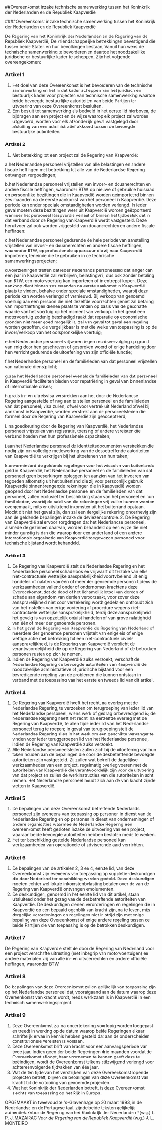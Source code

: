 <meta http-equiv='Content-Type' content='text/html; charset=utf-8' />

##Overeenkomst inzake technische samenwerking tussen het Koninkrijk der Nederlanden en de Republiek Kaapverdië

####Overeenkomst inzake technische samenwerking tussen het Koninkrijk der Nederlanden en de Republiek Kaapverdië

De Regering van het Koninkrijk der Nederlanden en de Regering van de Republiek Kaapverdië, De vriendschappelijke betrekkingen bevestigend die tussen beide Staten en hun bevolkingen bestaan, Vanuit hun wens de technische samenwerking te bevorderen en daartoe het noodzakelijke juridische en bestuurlijke kader te scheppen, Zijn het volgende overeengekomen:    

### Artikel  1  

1.  Het doel van deze Overeenkomst is het bevorderen van de technische samenwerking en het in dat kader scheppen van het juridisch en bestuurlijk kader voor projecten van technische samenwerking waartoe beide bevoegde bestuurlijke autoriteiten van beide Partijen ter uitvoering van deze Overeenkomst besluiten.   
2.  Een besluit tot samenwerking als bedoeld in het eerste lid hierboven, de bijdragen aan een project en de wijze waarop elk project zal worden uitgevoerd, worden voor elk afzonderlijk geval vastgelegd door afsluiting van een administratief akkoord tussen de bevoegde bestuurlijke autoriteiten.  

### Artikel  2  

1. Met betrekking tot een project zal de Regering van Kaapverdië:

a.het Nederlandse personeel vrijstellen van alle belastingen en andere fiscale heffingen met betrekking tot alle van de Nederlandse Regering ontvangen vergoedingen;

b.het Nederlandse personeel vrijstellen van invoer- en douanerechten en andere fiscale heffingen, waaronder BTW, op nieuwe of gebruikte huisraad en persoonlijke bezittingen die in Kaapverdië worden geïmporteerd binnen zes maanden na de eerste aankomst van het personeel in Kaapverdië. Deze periode kan onder speciale omstandigheden worden verlengd. In ieder geval moeten deze bezittingen weer uit Kaapverdië worden geëxporteerd wanneer het personeel Kaapverdië verlaat of binnen het tijdbestek dat in dat verband door de Regering van Kaapverdië wordt vastgesteld. Deze heruitvoer zal ook worden vrijgesteld van douanerechten en andere fiscale heffingen; 

c.het Nederlandse personeel gedurende de hele periode van aanstelling vrijstellen van invoer- en douanerechten en andere fiscale heffingen, waaronder BTW, op professionele apparatuur die zij naar Kaapverdië importeren, teneinde die te gebruiken in de technische samenwerkingsprojecten;

d.voorzieningen treffen dat ieder Nederlands personeelslid dat langer dan een jaar in Kaapverdië zal verblijven, belastingvrij, dus ook zonder betaling van BTW, een motorvoertuig kan importeren of in entrepot kopen. Deze aankoop dient binnen zes maanden na eerste aankomst in Kaapverdië plaats te vinden, behalve onder speciale omstandigheden, waarbij deze periode kan worden verlengd of vernieuwd. Bij verkoop van genoemd voertuig aan een persoon die niet dezelfde voorrechten geniet zal betaling van importheffingen dienen plaats te vinden op basis van de geschatte waarde van het voertuig op het moment van verkoop. In het geval een motorvoertuig zodanig beschadigd raakt dat reparatie op economische gronden niet meer goed mogelijk is, zal van geval tot geval een regeling worden getroffen, die vergelijkbaar is met die welke van toepassing is op de invoer/verkoop van het oorspronkelijke voertuig;

e.het Nederlandse personeel vrijwaren tegen rechtsvervolging op grond van enig door hen geschreven of gesproken woord of enige handeling door hen verricht gedurende de uitoefening van zijn officiële functie;

f.het Nederlandse personeel en de familieleden van dat personeel vrijstellen van nationale dienstplicht;

g.aan het Nederlandse personeel evenals de familieleden van dat personeel in Kaapverdië faciliteiten bieden voor repatriëring in geval van binnenlandse of internationale crises;

h.gratis in- en uitreisvisa verstrekken aan het door de Nederlandse Regering aangestelde of nog aan te stellen personeel en de familieleden van dat personeel; visa zullen, ofwel voor vertrek uit Nederland ofwel bij aankomst in Kaapverdië, worden verstrekt aan de personeelsleden die formeel door de Regering van Kaapverdië zijn geaccepteerd;

i. na goedkeuring door de Regering van Kaapverdië, het Nederlandse personeel vrijstellen van registratie, toetsing of andere vereisten die verband houden met hun professionele capaciteiten; 

j.aan het Nederlandse personeel de identiteitsdocumenten verstrekken die nodig zijn om volledige medewerking van de desbetreffende autoriteiten van Kaapverdië te verkrijgen bij het uitoefenen van hun taken; 

k.onverminderd de geldende regelingen voor het wisselen van buitenlands geld in Kaapverdië, het Nederlandse personeel en de familieleden van dat personeel geen beperkingen opleggen ten aanzien van het invoeren van tegoeden afkomstig uit het buitenland die zij voor persoonlijk gebruik Kaapverdië binnenbrengen;de rekeningen die in Kaapverdië worden geopend door het Nederlandse personeel en de familieleden van dat personeel, zullen exclusief ter beschikking staan van het personeel en hun familieleden, waarbij de saldi van die rekeningen vrij zullen kunnen worden overgemaakt, mits er uitsluitend inkomsten uit het buitenland opstaan. Mocht dit niet het geval zijn, dan zal een dergelijke rekening onderhevig zijn aan de geldende bepalingen inzake de deviezencontrole. 
2. De Regering van Kaapverdië zal ervoor zorgdragen dat het Nederlandse personeel, alsmede de gezinnen daarvan, worden behandeld op een wijze die niet minder gunstig is dan die waarop door een ander land of een andere internationale organisatie aan Kaapverdië toegewezen personeel voor technische bijstand wordt behandeld.

### Artikel  3  

1.  De Regering van Kaapverdië stelt de Nederlandse Regering en het Nederlandse personeel schadeloos en vrijwaart dit terzake van elke niet-contractuele wettelijke aansprakelijkheid voortvloeiend uit enig handelen of nalaten van één of meer der genoemde personen tijdens de werkzaamheden vallend onder of ondernomen krachtens deze Overeenkomst, dat de dood of het lichamelijk letsel van derden of schade aan eigendom van derden veroorzaakt, voor zover deze aansprakelijkheid niet door verzekering wordt gedekt en onthoudt zich van het instellen van enige vordering of procedure wegens niet-contractuele wettelijke aansprakelijkheid, tenzij deze aansprakelijheid het gevolg is van opzettelijk onjuist handelen of van grove nalatigheid van één of meer der genoemde personen.   
2.  In het geval de Regering van Kaapverdië de Regering van Nederland of meerdere der genoemde personen vrijstelt van enige eis of enige wettige actie met betrekking tot een niet-contractuele civiele aansprakelijkheid, is de Regering van Kaapverdië verplicht de verantwoordelijkheid die op de Regering van Nederland of de betrokken personen rusten op zich te nemen.   
3.  Indien de Regering van Kaapverdië zulks verzoekt, verschaft de Nederlandse Regering de bevoegde autoriteiten van Kaapverdië de noodzakelijke administratieve of juridische bijstand voor een bevredigende regeling van de problemen die kunnen ontstaan in verband met de toepassing van het eerste en tweede lid van dit artikel.   

### Artikel  4  

1.  De Regering van Kaapverdië heeft het recht, na overleg met de Nederlandse Regering, te verzoeken om terugroeping van ieder lid van het Nederlandse personeel, wiens werk of gedrag onbevredigend is; de Nederlandse Regering heeft het recht, na eenzelfde overleg met de Regering van Kaapverdië, te allen tijde ieder lid van het Nederlandse personeel terug te roepen; in geval van terugroeping stelt de Nederlandse Regering alles in het werk om een geschikte vervanger te vinden voor ieder teruggeroepen lid van het Nederlandse personeel, indien de Regering van Kaapverdië zulks verzoekt.   
2.  Alle Nederlandse personeelsleden zullen zich bij de uitoefening van hun taken houden aan de bepalingen die door de desbetreffende bevoegde autoriteiten zijn vastgesteld. Zij zullen wat betreft de dagelijkse werkzaamheden van een project, regelmatig overleg voeren met de autoriteiten van Kaapverdië die verantwoordelijk zijn voor de uitvoering van dat project en zullen de werkinstructies van die autoriteiten in acht nemen. Het Nederlandse personeel houdt zich aan de van kracht zijnde wetten in Kaapverdië.  

### Artikel  5  

1.  De bepalingen van deze Overeenkomst betreffende Nederlands personeel zijn eveneens van toepassing op personen in dienst van de Nederlandse Regering en op personen in dienst van ondernemingen of andere organisaties waarmee de Nederlandse Regering een overeenkomst heeft gesloten inzake de uitvoering van een project, waaraan beide bevoegde autoriteiten hebben besloten mede te werken.   
2.  Het ter beschikking gestelde Nederlandse personeel kan werkzaamheden van operationele of adviserende aard verrichten.  

### Artikel  6  

1.  De bepalingen van de artikelen 2, 3 en 4, eerste lid, van deze Overeenkomst zijn eveneens van toepassing op suppletie-deskundigen die door Nederland ter beschikking worden gesteld. Deze deskundigen moeten echter wel lokale inkomstenbelasting betalen over de van de Regering van Kaapverdië ontvangen emolumenten.   
2.  De deskundigen, genoemd in het eerste lid van dit artikel, staan uitsluitend onder het gezag van de desbetreffende autoriteiten van Kaapverdië. De deskundigen dienen verordeningen en regelingen die in Kaapverdië op een bepaald ogenblik van kracht zijn, na te leven, mits dergelijke verordeningen en regelingen niet in strijd zijn met enige bepaling van deze Overeenkomst of enige andere regeling tussen de beide Partijen die van toepassing is op de betrokken deskundigen.  

### Artikel  7  

De Regering van Kaapverdië stelt de door de Regering van Nederland voor een project verschafte uitrusting (met inbegrip van motorvoertuigen) en andere materialen vrij van alle in- en uitvoerrechten en andere officiële heffingen, waaronder BTW. 

### Artikel  8  

De bepalingen van deze Overeenkomst zullen gelijkelijk van toepassing zijn op het Nederlandse personeel dat, voorafgaand aan de datum waarop deze Overeenkomst van kracht wordt, reeds werkzaam is in Kaapverdië in een technisch samenwerkingsproject. 

### Artikel  9  

1.  Deze Overeenkomst zal na ondertekening voorlopig worden toegepast en treedt in werking op de datum waarop beide Regeringen elkaar schriftelijk ervan in kennis hebben gesteld dat aan de onderscheiden constitutionele vereisten is voldaan.   
2.  Deze Overeenkomst blijft van kracht voor een aanvangsperiode van twee jaar. Indien geen der beide Regeringen drie maanden voordat de Overeenkomst afloopt, haar voornemen te kennen geeft deze te beëindigen, wordt de Overeenkomst telkens stilzwijgend verlengd voor achtereenvolgende tijdvakken van één jaar.   
3.  Wat de ten tijde van het verstrijken van deze Overeenkomst lopende projecten betreft, blijven de bepalingen van deze Overeenkomst van kracht tot de voltooiing van genoemde projecten.   
4.  Wat het Koninkrijk der Nederlanden betreft, is deze Overeenkomst slechts van toepassing op het Rijk in Europa.  

OPGEMAAKT in tweevoud te 's-Gravenhage op 30 maart 1993, in de Nederlandse en de Portugese taal, zijnde beide teksten gelijkelijk authentiek.*Voor de Regering van het Koninkrijk der Nederlanden *(w.g.) L. P. J. MAZAIRAC *Voor de Regering van de Republiek Kaapverdië* (w.g.) J. L. MONTEIRO

